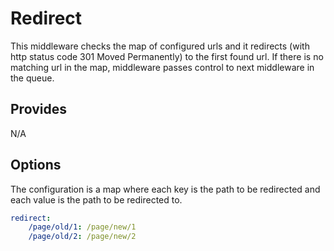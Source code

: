 # Redirect
This middleware checks the map of configured urls and it redirects (with http status code 301 Moved Permanently) to the first found url. If there is no matching url in the map, middleware passes control to next middleware in the queue.

## Provides
N/A

## Options
The configuration is a map where each key is the path to be redirected and each value is the path to be redirected to.

```yaml
redirect:
    /page/old/1: /page/new/1
    /page/old/2: /page/new/2
```
